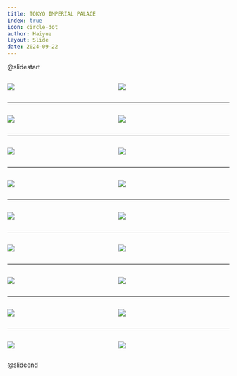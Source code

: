 ```yaml
---
title: TOKYO IMPERIAL PALACE
index: true
icon: circle-dot
author: Haiyue
layout: Slide
date: 2024-09-22
---
```

 
@slidestart

<div style="display:flex">
<div style="flex:1">

![](https://raw.githubusercontent.com/yclord/reading/refs/heads/master/english/Level-M/TOKYO%20IMPERIAL%20PALACE/001.webp)
</div>
<div style="flex:1">

![](https://raw.githubusercontent.com/yclord/reading/refs/heads/master/english/Level-M/TOKYO%20IMPERIAL%20PALACE/002.webp)
</div>
</div>

---

<div style="display:flex">
<div style="flex:1">

![](https://raw.githubusercontent.com/yclord/reading/refs/heads/master/english/Level-M/TOKYO%20IMPERIAL%20PALACE/003.webp)
</div>
<div style="flex:1">

![](https://raw.githubusercontent.com/yclord/reading/refs/heads/master/english/Level-M/TOKYO%20IMPERIAL%20PALACE/004.webp)
</div>
</div>

---

<div style="display:flex">
<div style="flex:1">

![](https://raw.githubusercontent.com/yclord/reading/refs/heads/master/english/Level-M/TOKYO%20IMPERIAL%20PALACE/005.webp)
</div>
<div style="flex:1">

![](https://raw.githubusercontent.com/yclord/reading/refs/heads/master/english/Level-M/TOKYO%20IMPERIAL%20PALACE/006.webp)
</div>
</div>

---

<div style="display:flex">
<div style="flex:1">

![](https://raw.githubusercontent.com/yclord/reading/refs/heads/master/english/Level-M/TOKYO%20IMPERIAL%20PALACE/007.webp)
</div>
<div style="flex:1">

![](https://raw.githubusercontent.com/yclord/reading/refs/heads/master/english/Level-M/TOKYO%20IMPERIAL%20PALACE/008.webp)
</div>
</div>

---

<div style="display:flex">
<div style="flex:1">

![](https://raw.githubusercontent.com/yclord/reading/refs/heads/master/english/Level-M/TOKYO%20IMPERIAL%20PALACE/009.webp)
</div>
<div style="flex:1">

![](https://raw.githubusercontent.com/yclord/reading/refs/heads/master/english/Level-M/TOKYO%20IMPERIAL%20PALACE/010.webp)
</div>
</div>

---

<div style="display:flex">
<div style="flex:1">

![](https://raw.githubusercontent.com/yclord/reading/refs/heads/master/english/Level-M/TOKYO%20IMPERIAL%20PALACE/011.webp)
</div>
<div style="flex:1">

![](https://raw.githubusercontent.com/yclord/reading/refs/heads/master/english/Level-M/TOKYO%20IMPERIAL%20PALACE/012.webp)
</div>
</div>

---

<div style="display:flex">
<div style="flex:1">

![](https://raw.githubusercontent.com/yclord/reading/refs/heads/master/english/Level-M/TOKYO%20IMPERIAL%20PALACE/013.webp)
</div>
<div style="flex:1">

![](https://raw.githubusercontent.com/yclord/reading/refs/heads/master/english/Level-M/TOKYO%20IMPERIAL%20PALACE/014.webp)
</div>
</div>

---

<div style="display:flex">
<div style="flex:1">

![](https://raw.githubusercontent.com/yclord/reading/refs/heads/master/english/Level-M/TOKYO%20IMPERIAL%20PALACE/015.webp)
</div>
<div style="flex:1">

![](https://raw.githubusercontent.com/yclord/reading/refs/heads/master/english/Level-M/TOKYO%20IMPERIAL%20PALACE/016.webp)
</div>
</div>

---

<div style="display:flex">
<div style="flex:1">

![](https://raw.githubusercontent.com/yclord/reading/refs/heads/master/english/Level-M/TOKYO%20IMPERIAL%20PALACE/017.webp)
</div>
<div style="flex:1">

![](https://raw.githubusercontent.com/yclord/reading/refs/heads/master/english/Level-M/TOKYO%20IMPERIAL%20PALACE/018.webp)
</div>
</div>

@slideend